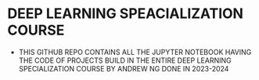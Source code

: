 # DEEP LEARNING SPEACIALIZATION COURSE

- THIS GITHUB REPO CONTAINS ALL THE JUPYTER NOTEBOOK HAVING THE CODE OF PROJECTS BUILD IN THE ENTIRE DEEP LEARNING SPECIALIZATION COURSE BY ANDREW NG DONE IN 2023-2024
